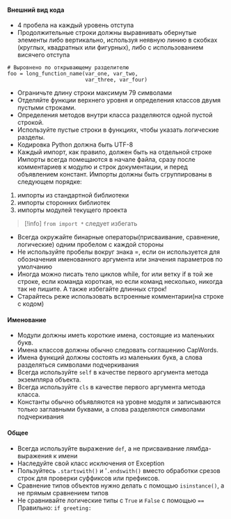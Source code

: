 #### Внешний вид кода
- 4 пробела на каждый уровень отступа
- Продолжительные строки должны выравнивать обернутые элементы либо вертикально, используя неявную линию в скобках (круглых, квадратных или фигурных), либо с использованием висячего отступа
```
# Выровнено по открывающему разделителю
foo = long_function_name(var_one, var_two,
                         var_three, var_four)
```
- Ограничьте длину строки максимум 79 символами
- Отделяйте функции верхнего уровня и определения классов двумя пустыми строками.
- Определения методов внутри класса разделяются одной пустой строкой.
- Используйте пустые строки в функциях, чтобы указать логические разделы.
- Кодировка Python должна быть UTF-8
- Каждый импорт, как правило, должен быть на отдельной строке
Импорты всегда помещаются в начале файла, сразу после комментариев к модулю и строк документации, и перед объявлением констант.
Импорты должны быть сгруппированы в следующем порядке:
1.  импорты из стандартной библиотеки
2.  импорты сторонних библиотек 
3.  импорты модулей текущего проекта

>[!info] `from import *` следует избегать

- Всегда окружайте бинарные операторы(присваивание, сравнение, логические) одним пробелом с каждой стороны
- Не используйте пробелы вокруг знака =, если он используется для обозначения именованного аргумента или значения параметров по умолчанию
- Иногда можно писать тело циклов while, for или ветку if в той же строке, если команда короткая, но если
 команд несколько, никогда так не пишите. А также избегайте длинных строк!
- Старайтесь реже использовать встроенные комментарии(на строке с кодом)

#### Именование
- Модули должны иметь короткие имена, состоящие из маленьких букв.
- Имена классов должны обычно следовать соглашению CapWords.
- Имена функций должны состоять из маленьких букв, а слова разделяться символами подчеркивания
- Всегда используйте `self` в качестве первого аргумента метода экземпляра объекта.
- Всегда используйте `cls` в качестве первого аргумента метода класса.
- Константы обычно объявляются на уровне модуля и записываются только заглавными буквами, а слова разделяются символами подчеркивания

#### Общее
- Всегда используйте выражение `def`, а не присваивание лямбда-выражения к имени
- Наследуйте свой класс исключения от Exception
- Пользуйтесь `.startswith()` и '`.endswith()` вместо обработки срезов строк для проверки суффиксов или префиксов.
- Сравнение типов объектов нужно делать с помощью `isinstance()`, а не прямым сравнением типов
- Не сравнивайте логические типы с `True` и `False` с помощью `==` Правильно: `if greeting:`
